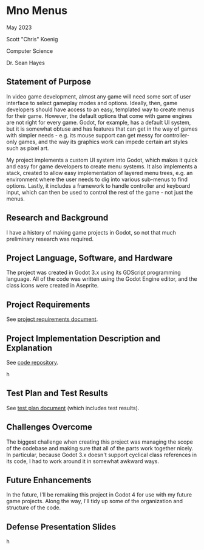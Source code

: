 # Mno Menus

May 2023

Scott "Chris" Koenig

Computer Science

Dr. Sean Hayes

## Statement of Purpose

In video game development, almost any game will need some sort of user interface to select gameplay modes and options. Ideally, then, game developers should have access to an easy, templated way to create menus for their game. However, the default options that come with game engines are not right for every game. Godot, for example, has a default UI system, but it is somewhat obtuse and has features that can get in the way of games with simpler needs - e.g. its mouse support can get messy for controller-only games, and the way its graphics work can impede certain art styles such as pixel art.

My project implements a custom UI system into Godot, which makes it quick and easy for game developers to create menu systems. It also implements a stack, created to allow easy implementation of layered menu trees, e.g. an environment where the user needs to dig into various sub-menus to find options. Lastly, it includes a framework to handle controller and keyboard input, which can then be used to control the rest of the game - not just the menus.

## Research and Background

I have a history of making game projects in Godot, so not that much preliminary research was required.

## Project Language, Software, and Hardware

The project was created in Godot 3.x using its GDScript programming language. All of the code was written using the Godot Engine editor, and the class icons were created in Aseprite.

## Project Requirements

See [project requirements document](<./senior project requirements.md>).

## Project Implementation Description and Explanation

See [code repository](https://github.com/muno777/mno_menus).

h

## Test Plan and Test Results

See [test plan document](<./test plan.md>) (which includes test results).

## Challenges Overcome

The biggest challenge when creating this project was managing the scope of the codebase and making sure that all of the parts work together nicely. In particular, because Godot 3.x doesn't support cyclical class references in its code, I had to work around it in somewhat awkward ways.

## Future Enhancements

In the future, I'll be remaking this project in Godot 4 for use with my future game projects. Along the way, I'll tidy up some of the organization and structure of the code.

## Defense Presentation Slides

h

